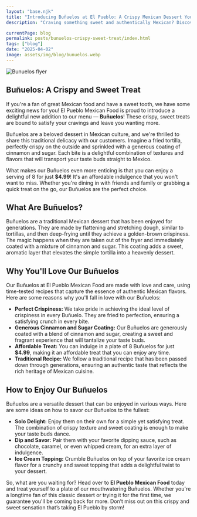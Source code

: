 ```yaml
---
layout: "base.njk"
title: "Introducing Buñuelos at El Pueblo: A Crispy Mexican Dessert You’ll Love"
description: "Craving something sweet and authentically Mexican? Discover Buñuelos at El Pueblo Mexican Food — golden-fried tortillas coated in cinnamon and sugar, served fresh for just $4.99."

currentPage: blog
permalink: posts/bunuelos-crispy-sweet-treat/index.html
tags: ["blog"]
date: "2025-04-02"
image: assets/img/blog/bunuelos.webp
---
```


<section id="menu" class="menu section">
  <div class="container section-title" data-aos="fade-up" style="text-align: left;">

<img src="/assets/img/blog/bunuelos.webp" alt="Bunuelos flyer" class="centered-responsive-img">

# Buñuelos: A Crispy and Sweet Treat

If you're a fan of great Mexican food and have a sweet tooth, we have some exciting news for you! El Pueblo Mexican Food is proud to introduce a delightful new addition to our menu — **Buñuelos**! These crispy, sweet treats are bound to satisfy your cravings and leave you wanting more.

Buñuelos are a beloved dessert in Mexican culture, and we're thrilled to share this traditional delicacy with our customers. Imagine a fried tortilla, perfectly crispy on the outside and sprinkled with a generous coating of cinnamon and sugar. Each bite is a delightful combination of textures and flavors that will transport your taste buds straight to Mexico.

What makes our Buñuelos even more enticing is that you can enjoy a serving of 8 for just **$4.99**! It's an affordable indulgence that you won't want to miss. Whether you're dining in with friends and family or grabbing a quick treat on the go, our Buñuelos are the perfect choice.

## What Are Buñuelos?

Buñuelos are a traditional Mexican dessert that has been enjoyed for generations. They are made by flattening and stretching dough, similar to tortillas, and then deep-frying until they achieve a golden-brown crispiness. The magic happens when they are taken out of the fryer and immediately coated with a mixture of cinnamon and sugar. This coating adds a sweet, aromatic layer that elevates the simple tortilla into a heavenly dessert.

## Why You'll Love Our Buñuelos

Our Buñuelos at El Pueblo Mexican Food are made with love and care, using time-tested recipes that capture the essence of authentic Mexican flavors. Here are some reasons why you'll fall in love with our Buñuelos:

- **Perfect Crispiness:** We take pride in achieving the ideal level of crispiness in every Buñuelo. They are fried to perfection, ensuring a satisfying crunch in every bite.
- **Generous Cinnamon and Sugar Coating:** Our Buñuelos are generously coated with a blend of cinnamon and sugar, creating a sweet and fragrant experience that will tantalize your taste buds.
- **Affordable Treat:** You can indulge in a plate of 8 Buñuelos for just **$4.99**, making it an affordable treat that you can enjoy any time.
- **Traditional Recipe:** We follow a traditional recipe that has been passed down through generations, ensuring an authentic taste that reflects the rich heritage of Mexican cuisine.

## How to Enjoy Our Buñuelos

Buñuelos are a versatile dessert that can be enjoyed in various ways. Here are some ideas on how to savor our Buñuelos to the fullest:

- **Solo Delight:** Enjoy them on their own for a simple yet satisfying treat. The combination of crispy texture and sweet coating is enough to make your taste buds dance.
- **Dip and Savor:** Pair them with your favorite dipping sauce, such as chocolate, caramel, or even whipped cream, for an extra layer of indulgence.
- **Ice Cream Topping:** Crumble Buñuelos on top of your favorite ice cream flavor for a crunchy and sweet topping that adds a delightful twist to your dessert.

So, what are you waiting for? Head over to **El Pueblo Mexican Food** today and treat yourself to a plate of our mouthwatering Buñuelos. Whether you're a longtime fan of this classic dessert or trying it for the first time, we guarantee you'll be coming back for more. Don’t miss out on this crispy and sweet sensation that’s taking El Pueblo by storm!


  </div>
</section>
